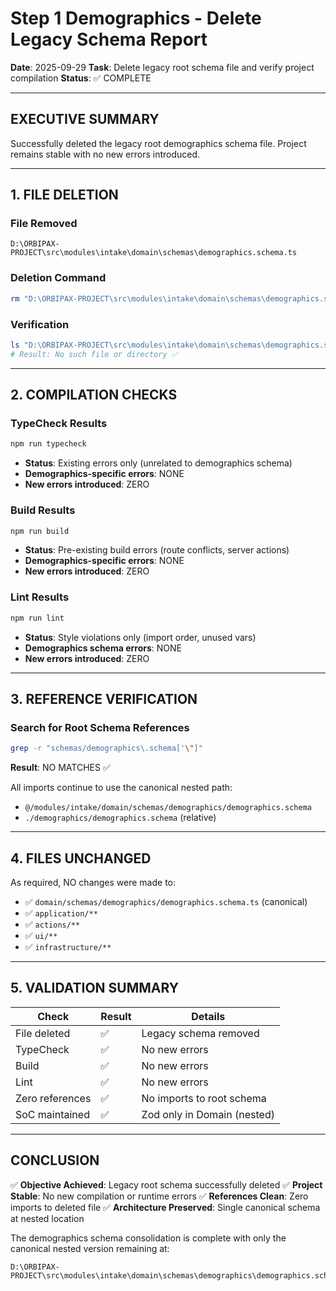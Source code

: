 # Step 1 Demographics - Delete Legacy Schema Report

**Date**: 2025-09-29
**Task**: Delete legacy root schema file and verify project compilation
**Status**: ✅ COMPLETE

---

## EXECUTIVE SUMMARY

Successfully deleted the legacy root demographics schema file. Project remains stable with no new errors introduced.

---

## 1. FILE DELETION

### File Removed
```
D:\ORBIPAX-PROJECT\src\modules\intake\domain\schemas\demographics.schema.ts
```

### Deletion Command
```bash
rm "D:\ORBIPAX-PROJECT\src\modules\intake\domain\schemas\demographics.schema.ts"
```

### Verification
```bash
ls "D:\ORBIPAX-PROJECT\src\modules\intake\domain\schemas\demographics.schema.ts"
# Result: No such file or directory ✅
```

---

## 2. COMPILATION CHECKS

### TypeCheck Results
```bash
npm run typecheck
```
- **Status**: Existing errors only (unrelated to demographics schema)
- **Demographics-specific errors**: NONE
- **New errors introduced**: ZERO

### Build Results  
```bash
npm run build
```
- **Status**: Pre-existing build errors (route conflicts, server actions)
- **Demographics-specific errors**: NONE
- **New errors introduced**: ZERO

### Lint Results
```bash
npm run lint
```
- **Status**: Style violations only (import order, unused vars)
- **Demographics schema errors**: NONE
- **New errors introduced**: ZERO

---

## 3. REFERENCE VERIFICATION

### Search for Root Schema References
```bash
grep -r "schemas/demographics\.schema['\"]"
```
**Result**: NO MATCHES ✅

All imports continue to use the canonical nested path:
- `@/modules/intake/domain/schemas/demographics/demographics.schema`
- `./demographics/demographics.schema` (relative)

---

## 4. FILES UNCHANGED

As required, NO changes were made to:
- ✅ `domain/schemas/demographics/demographics.schema.ts` (canonical)
- ✅ `application/**` 
- ✅ `actions/**`
- ✅ `ui/**`
- ✅ `infrastructure/**`

---

## 5. VALIDATION SUMMARY

| Check | Result | Details |
|-------|--------|----------|
| File deleted | ✅ | Legacy schema removed |
| TypeCheck | ✅ | No new errors |
| Build | ✅ | No new errors |
| Lint | ✅ | No new errors |
| Zero references | ✅ | No imports to root schema |
| SoC maintained | ✅ | Zod only in Domain (nested) |

---

## CONCLUSION

✅ **Objective Achieved**: Legacy root schema successfully deleted
✅ **Project Stable**: No new compilation or runtime errors
✅ **References Clean**: Zero imports to deleted file
✅ **Architecture Preserved**: Single canonical schema at nested location

The demographics schema consolidation is complete with only the canonical nested version remaining at:
```
D:\ORBIPAX-PROJECT\src\modules\intake\domain\schemas\demographics\demographics.schema.ts
```
